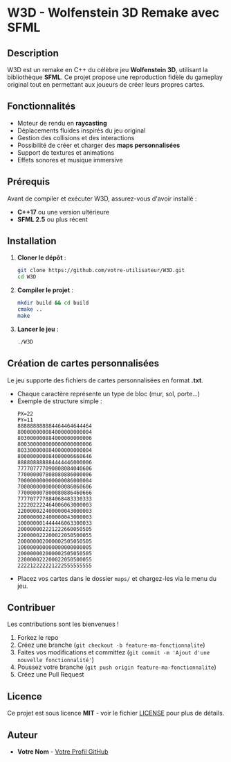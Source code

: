 # W3D - Wolfenstein 3D Remake avec SFML

## Description
W3D est un remake en C++ du célèbre jeu **Wolfenstein 3D**, utilisant la bibliothèque **SFML**. Ce projet propose une reproduction fidèle du gameplay original tout en permettant aux joueurs de créer leurs propres cartes.

## Fonctionnalités
- Moteur de rendu en **raycasting**
- Déplacements fluides inspirés du jeu original
- Gestion des collisions et des interactions
- Possibilité de créer et charger des **maps personnalisées**
- Support de textures et animations
- Effets sonores et musique immersive

## Prérequis
Avant de compiler et exécuter W3D, assurez-vous d'avoir installé :
- **C++17** ou une version ultérieure
- **SFML 2.5** ou plus récent

## Installation
1. **Cloner le dépôt** :
   ```sh
   git clone https://github.com/votre-utilisateur/W3D.git
   cd W3D
   ```
2. **Compiler le projet** :
   ```sh
   mkdir build && cd build
   cmake ..
   make
   ```
3. **Lancer le jeu** :
   ```sh
   ./W3D
   ```

## Création de cartes personnalisées
Le jeu supporte des fichiers de cartes personnalisées en format **.txt**.
- Chaque caractère représente un type de bloc (mur, sol, porte...)
- Exemple de structure simple :
  ```
  PX=22
  PY=11
  888888888884464464644464
  800000000084000000000004
  803000000884000000000006
  800300000000000000000006
  803300000884000000000004
  800000000084000006660646
  888808888884444446000006
  777707777090808084040606
  770000007808080886000006
  700000000000000086000004
  700000000000000086060606
  770000007800080886460666
  777707777884068483330333
  222202222464006063000003
  220000022400000043000003
  200000002400000043000003
  100000001444446063300033
  200000002221222660050505
  220000022200022050500055
  200000002000002505050505
  100000000000000000000005
  200000002000002505050505
  220000022200022050500055
  222212222221222555555555
  ```
- Placez vos cartes dans le dossier `maps/` et chargez-les via le menu du jeu.

## Contribuer
Les contributions sont les bienvenues !
1. Forkez le repo
2. Créez une branche (`git checkout -b feature-ma-fonctionnalite`)
3. Faites vos modifications et committez (`git commit -m 'Ajout d'une nouvelle fonctionnalité'`)
4. Poussez votre branche (`git push origin feature-ma-fonctionnalite`)
5. Créez une Pull Request

## Licence
Ce projet est sous licence **MIT** - voir le fichier [LICENSE](LICENSE) pour plus de détails.

## Auteur
- **Votre Nom** - [Votre Profil GitHub](https://github.com/votre-utilisateur)


